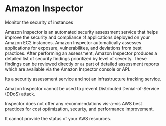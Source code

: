 # Amazon Inspector

Monitor the security of instances

Amazon Inspector is an automated security assessment service that helps improve the security and compliance of applications deployed on your Amazon EC2 instances. Amazon Inspector automatically assesses applications for exposure, vulnerabilities, and deviations from best practices. After performing an assessment, Amazon Inspector produces a detailed list of security findings prioritized by level of severity. These findings can be reviewed directly or as part of detailed assessment reports which are available via the Amazon Inspector console or API.

Its a security assessment service and not an infrastructure tracking service.

Amazon Inspector cannot be used to prevent Distributed Denial-of-Service (DDoS) attack.

Inspector does not offer any recommendations vis-a-vis AWS best practices for cost optimization, security, and performance improvement.

It cannot provide the status of your AWS resources.
